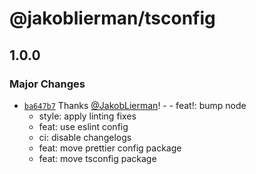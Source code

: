 # @jakoblierman/tsconfig

## 1.0.0

### Major Changes

- [`ba647b7`](https://github.com/JakobLierman/js-tooling/commit/ba647b71994947cf0e78de626d0fe394b63a5761) Thanks [@JakobLierman](https://github.com/JakobLierman)! - - feat!: bump node
  - style: apply linting fixes
  - feat: use eslint config
  - ci: disable changelogs
  - feat: move prettier config package
  - feat: move tsconfig package
